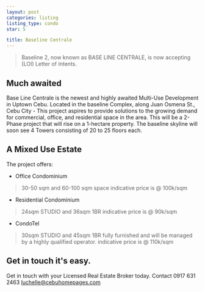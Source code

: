 ```yaml
---
layout: post
categories: listing
listing_type: condo
star: 5

title: Baseline Centrale
---
```


> Baseline 2, now known as BASE LINE CENTRALE, is now accepting (LOI) Letter of Intents.

## Much awaited

Base Line Centrale is the newest and highly awaited Multi-Use Development in Uptown Cebu. Located in the baseline Complex, along Juan Osmena St., Cebu City - This project aspires to provide solutions to the growing demand for commercial, office, and residential space in the area.
This will be a 2-Phase project that will rise on a 1-hectare property. The baseline skyline will soon see 4 Towers consisting of 20 to 25 floors each.

## A Mixed Use Estate

The project offers:

- Office Condominium
> 30-50 sqm and 60-100 sqm space indicative price is @ 100k/sqm

- Residential Condominium 
> 24sqm STUDIO and 36sqm 1BR indicative price is @ 90k/sqm

- CondoTel 
>30sqm STUDIO and 45sqm 1BR 
>fully furnished and will be managed by a highly qualified operator. indicative price is @ 110k/sqm

## Get in touch it's easy.

Get in touch with your Licensed Real Estate Broker today. 
Contact 0917 631 2463 [luchelle@cebuhomepages.com](mailto:luchelle@cebuhomepages.com)